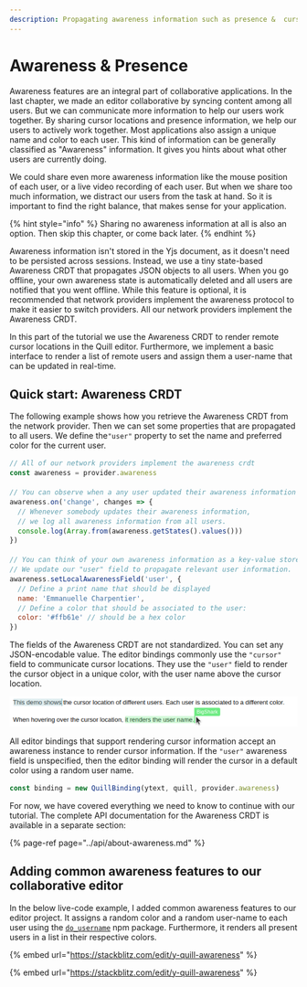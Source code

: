```yaml
---
description: Propagating awareness information such as presence &  cursor locations.
---
```


# Awareness & Presence

Awareness features are an integral part of collaborative applications. In the last chapter, we made an editor collaborative by syncing content among all users. But we can communicate more information to help our users work together. By sharing cursor locations and presence information, we help our users to actively work together. Most applications also assign a unique name and color to each user. This kind of information can be generally classified as "Awareness" information. It gives you hints about what other users are currently doing. 

We could share even more awareness information like the mouse position of each user, or a live video recording of each user. But when we share too much information, we distract our users from the task at hand. So it is important to find the right balance, that makes sense for your application.

{% hint style="info" %}
Sharing no awareness information at all is also an option. Then skip this chapter, or come back later. 
{% endhint %}

Awareness information isn't stored in the Yjs document, as it doesn't need to be persisted across sessions. Instead, we use a tiny state-based Awareness CRDT that propagates JSON objects to all users. When you go offline, your own awareness state is automatically deleted and all users are notified that you went offline. While this feature is optional, it is recommended that network providers implement the awareness protocol to make it easier to switch providers. All our network providers implement the Awareness CRDT. 

In this part of the tutorial we use the Awareness CRDT to render remote cursor locations in the Quill editor. Furthermore, we implement a basic interface to render a list of remote users and assign them a user-name that can be updated in real-time.

## Quick start: Awareness CRDT

The following example shows how you retrieve the Awareness CRDT from the network provider. Then we can set some properties that are propagated to all users. We define the`"user"` property to set the name and preferred color for the current user. 

```javascript
// All of our network providers implement the awareness crdt
const awareness = provider.awareness

// You can observe when a any user updated their awareness information
awareness.on('change', changes => {
  // Whenever somebody updates their awareness information,
  // we log all awareness information from all users.
  console.log(Array.from(awareness.getStates().values()))
})

// You can think of your own awareness information as a key-value store.
// We update our "user" field to propagate relevant user information.
awareness.setLocalAwarenessField('user', {
  // Define a print name that should be displayed
  name: 'Emmanuelle Charpentier',
  // Define a color that should be associated to the user:
  color: '#ffb61e' // should be a hex color
})
```

The fields of the Awareness CRDT are not standardized. You can set any JSON-encodable value. The editor bindings commonly use the `"cursor"` field to communicate cursor locations. They use the `"user"` field to render the cursor object in a unique color, with the user name above the cursor location.

![Example of y-quill using different colors.](../.gitbook/assets/awareness-cursors-small.png)

All editor bindings that support rendering cursor information accept an awareness instance to render cursor information. If the `"user"` awareness field is unspecified, then the editor binding will render the cursor in a default color using a random user name.

```javascript
const binding = new QuillBinding(ytext, quill, provider.awareness)
```

For now, we have covered everything we need to know to continue with our tutorial. The complete API documentation for the Awareness CRDT is available in a separate section:

{% page-ref page="../api/about-awareness.md" %}

## Adding common awareness features to our collaborative editor

In the below live-code example, I added common awareness features to our editor project. It assigns a random color and a random user-name to each user using the [`do_username`](https://www.npmjs.com/package/do_username) npm package. Furthermore, it renders all present users in a list in their respective colors.

{% embed url="https://stackblitz.com/edit/y-quill-awareness" %}

{% embed url="https://stackblitz.com/edit/y-quill-awareness" %}





